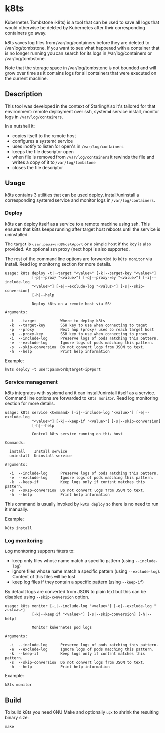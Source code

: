 # k8ts

Kubernetes Tombstone (k8ts) is a tool that can be used to save all
logs that would otherwise be deleted by Kubernetes after their
corresponding containers go away.

k8ts saves log files from /var/log/containers before they are deleted
to /var/log/tombstone. If you want to see what happened with a container
that is no longer running you can search for its logs in /var/log/containers
or /var/log/tombstone.

Note that the storage space in /var/log/tombstone is not bounded and
will grow over time as it contains logs for all containers that were
executed on the current machine.

## Description

This tool was developed in the context of StarlingX so it's tailored
for that environment: remote deployment over ssh, systemd service
install, monitor logs in `/var/log/containers`.

In a nutshell it:
* copies itself to the remote host
* configures a systemd service
* uses inotify to listen for open's in `/var/log/containers`
* keeps the file descriptor open
* when file is removed from `/var/log/containers` it rewinds the file
  and writes a copy of it to `/var/log/tombstone`
* closes the file descriptor

## Usage

k8ts contains 3 utilities that can be used deploy, install/uninstall
a corresponding systemd service and monitor logs in `/var/log/containers`.

### Deploy

k8ts can deploy itself as a service to a remote machine using ssh.
This ensures that k8ts keeps running after target host reboots until
the service is uninstalled.

The target is `user:password@host#port` or a simple host if the key is
also provided. An optional ssh proxy (next hop) is also supported.

The rest of the command line options are forwarded to `k8ts monitor` via
install. Read log monitoring section for more details. 

```
usage: k8ts deploy -t|--target "<value>" [-k|--target-key "<value>"]
            [-p|--proxy "<value>"] [-q|--proxy-key "<value>"] [-i|--include-log
            "<value>"] [-e|--exclude-log "<value>"] [-s|--skip-conversion]
            [-h|--help]

            Deploy k8ts on a remote host via SSH

Arguments:

  -t  --target           Where to deploy k8ts
  -k  --target-key       SSH key to use when connecting to taget
  -p  --proxy            Next hop (proxy) used to reach target host
  -q  --proxy-key        SSH key to use when connecting to proxy
  -i  --include-log      Preserve logs of pods matching this pattern.
  -e  --exclude-log      Ignore logs of pods matching this pattern.
  -s  --skip-conversion  Do not convert logs from JSON to text.
  -h  --help             Print help information
```

Example:
```
k8ts deploy -t user:password@target-ip#port
```

### Service management

k8ts integrates with systemd and it can install/uninstall itself as a
service. Command line options are forwarded to `k8ts monitor`. Read
log monitoring section for more details.

```
usage: k8ts service <Command> [-i|--include-log "<value>"] [-e|--exclude-log
            "<value>"] [-k|--keep-if "<value>"] [-s|--skip-conversion]
            [-h|--help]

            Control k8ts service running on this host

Commands:

  install    Install service
  uninstall  Uninstall service

Arguments:

  -i  --include-log      Preserve logs of pods matching this pattern.
  -e  --exclude-log      Ignore logs of pods matching this pattern.
  -k  --keep-if          Keep logs only if content matches this pattern.
  -s  --skip-conversion  Do not convert logs from JSON to text.
  -h  --help             Print help information
```

This command is usually invoked by `k8ts deploy` so there is no need
to run it manually.

Example:
```
k8ts install
```

### Log monitoring

Log monitoring supports filters to:
* keep only files whose name match a specific pattern (using
  `--include-log`)
* ignore files whose name match a specific pattern (using
  `--exclude-log`). Content of this files will be lost
* keep log files if they contain a specific pattern (using
  `--keep-if`)
  
By default logs are converted from JSON to plain text but this
can be disabled using `--skip-conversion` option.

```
usage: k8ts monitor [-i|--include-log "<value>"] [-e|--exclude-log "<value>"]
            [-k|--keep-if "<value>"] [-s|--skip-conversion] [-h|--help]

            Monitor kubernetes pod logs

Arguments:

  -i  --include-log      Preserve logs of pods matching this pattern.
  -e  --exclude-log      Ignore logs of pods matching this pattern.
  -k  --keep-if          Keep logs only if content matches this pattern.
  -s  --skip-conversion  Do not convert logs from JSON to text.
  -h  --help             Print help information
```

Example:
```
k8ts monitor
```

## Build

To build k8ts you need GNU Make and optionally `upx` to shrink the
resulting binary size:
```
make
```
